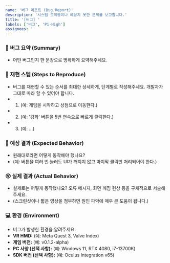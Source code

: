 ```yaml
---
name: '버그 리포트 (Bug Report)'
description: '시스템 오작동이나 예상치 못한 문제를 보고합니다.'
title: '[버그] '
labels: ['버그', 'P1-High']
assignees: ''
---
```


### 📌 버그 요약 (Summary)
* 어떤 버그인지 한 문장으로 명확하게 요약해주세요.

### 👣 재현 스텝 (Steps to Reproduce)
* 버그를 재현할 수 있는 순서를 최대한 상세하게, 단계별로 작성해주세요. 개발자가 그대로 따라 할 수 있어야 합니다.
* 1. (예: 게임을 시작하고 상점으로 이동한다.)
* 2. (예: '강화' 버튼을 5번 연속으로 빠르게 클릭한다.)
* 3. (예: ...)

### 🤔 예상 결과 (Expected Behavior)
* 원래대로라면 어떻게 동작해야 했나요?
* (예: 버튼을 여러 번 눌러도 UI가 깨지지 않고 마지막 클릭만 처리되어야 한다.)

### 😵 실제 결과 (Actual Behavior)
* 실제로는 어떻게 동작했나요? 오류 메시지, 화면 깨짐 현상 등을 구체적으로 서술해주세요.
* (스크린샷이나 짧은 영상을 첨부하면 원인 파악에 매우 큰 도움이 됩니다.)

### 💻 환경 (Environment)
* 버그가 발생한 환경을 알려주세요.
* **VR HMD:** (예: Meta Quest 3, Valve Index)
* **게임 버전:** (예: v0.1.2-alpha)
* **PC 사양 (선택 사항):** (예: Windows 11,
 RTX 4080,
 i7-13700K)
* **SDK 버전 (선택 사항):** (예: Oculus Integration v65)
